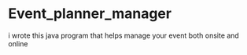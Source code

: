 # Event_planner_manager
i wrote this java program that helps manage your event both onsite and online
